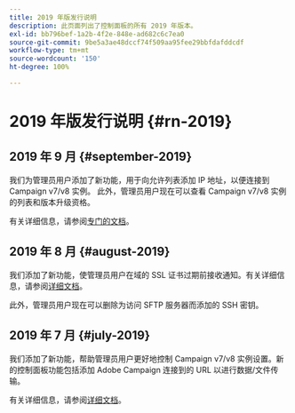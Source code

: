 ```yaml
---
title: 2019 年版发行说明
description: 此页面列出了控制面板的所有 2019 年版本。
exl-id: bb796bef-1a2b-4f2e-848e-ad682c6c7ea0
source-git-commit: 9be5a3ae48dccf74f509aa95fee29bbfdafddcdf
workflow-type: tm+mt
source-wordcount: '150'
ht-degree: 100%

---
```


# 2019 年版发行说明 {#rn-2019}

## 2019 年 9 月 {#september-2019}

我们为管理员用户添加了新功能，用于向允许列表添加 IP 地址，以便连接到 Campaign v7/v8 实例。
此外，管理员用户现在可以查看 Campaign v7/v8 实例的列表和版本升级资格。

有关详细信息，请参阅[专门的文档](../instances-settings/using/ip-allow-listing-instance-access.md)。

## 2019 年 8 月 {#august-2019}

我们添加了新功能，使管理员用户在域的 SSL 证书过期前接收通知。有关详细信息，请参阅[详细文档](../subdomains-certificates/using/monitoring-ssl-certificates.md)。

此外，管理员用户现在可以删除为访问 SFTP 服务器而添加的 SSH 密钥。

## 2019 年 7 月 {#july-2019}

我们添加了新功能，帮助管理员用户更好地控制 Campaign v7/v8 实例设置。新的控制面板功能包括添加 Adobe Campaign 连接到的 URL 以进行数据/文件传输。

有关详细信息，请参阅[详细文档](../instances-settings/using/url-permissions.md)。
